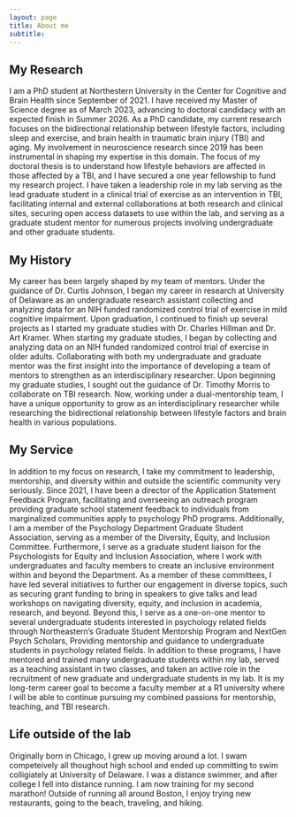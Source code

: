 ```yaml
---
layout: page
title: About me
subtitle: 
---
```


## My Research

I am a PhD student at Northestern University in the Center for Cognitive and Brain Health since September of 2021. I have received my Master of Science degree as of March 2023, advancing to doctoral candidacy with an expected finish in Summer 2026. As a PhD candidate, my current research focuses on the bidirectional relationship between lifestyle factors, including sleep and exercise, and brain health in traumatic brain injury (TBI) and aging. My involvement in neuroscience research since 2019 has been instrumental in shaping my expertise in this domain. The focus of my doctoral thesis is to understand how lifestyle behaviors are affected in those affected by a TBI, and I have secured a one year fellowship to fund my research project. I have taken a leadership role in my lab serving as the lead graduate student in a clinical trial of exercise as an intervention in TBI, facilitating internal and external collaborations at both research and clinical sites, securing open access datasets to use within the lab, and serving as a graduate student mentor for numerous projects involving undergraduate and other graduate students. 

## My History

My career has been largely shaped by my team of mentors. Under the guidance of Dr. Curtis Johnson, I began my career in research at University of Delaware as an undergraduate research assistant collecting and analyzing data for an NIH funded randomized control trial of exercise in mild cognitive impairment. Upon graduation, I continued to finish up several projects as I started my graduate studies with Dr. Charles Hillman and Dr. Art Kramer. When starting my graduate studies, I began by collecting and analyzing data on an NIH funded randomized control trial of exercise in older adults. Collaborating with both my undergraduate and graduate mentor was the first insight into the importance of developing a team of mentors to strengthen as an interdisciplinary researcher. Upon beginning my graduate studies, I sought out the guidance of Dr. Timothy Morris to collaborate on TBI research. Now, working under a dual-mentorship team, I have a unique opportunity to grow as an interdisciplinary researcher while researching the bidirectional relationship between lifestyle factors and brain health in various populations.  

## My Service

In addition to my focus on research, I take my commitment to leadership, mentorship, and diversity within and outside the scientific community very seriously. Since 2021, I have been a director of the Application Statement Feedback Program, facilitating and overseeing an outreach program providing graduate school statement feedback to individuals from marginalized communities apply to psychology PhD programs. Additionally, I am a member of the Psychology Department Graduate Student Association, serving as a member of the Diversity, Equity, and Inclusion Committee. Furthermore, I serve as a graduate student liaison for the Psychologists for Equity and Inclusion Association, where I work with undergraduates and faculty members to create an inclusive environment within and beyond the Department. As a member of these committees, I have led several initiatives to further our engagement in diverse topics, such as securing grant funding to bring in speakers to give talks and lead workshops on navigating diversity, equity, and inclusion in academia, research, and beyond. Beyond this, I serve as a one-on-one mentor to several undergraduate students interested in psychology related fields through Northeastern’s Graduate Student Mentorship Program and NextGen Psych Scholars, Providing mentorship and guidance to undergraduate students in psychology related fields. In addition to these programs, I have mentored and trained many undergraduate students within my lab, served as a teaching assistant in two classes, and taken an active role in the recruitment of new graduate and undergraduate students in my lab. It is my long-term career goal to become a faculty member at a R1 university where I will be able to continue pursuing my combined passions for mentorship, teaching, and TBI research. 

## Life outside of the lab

Originally born in Chicago, I grew up moving around a lot. I swam competeively all thoughout high school and ended up committing to swim colligiately at University of Delaware. I was a distance swimmer, and after college I fell into distance running. I am now training for my second marathon! Outside of running all around Boston, I enjoy trying new restaurants, going to the beach, traveling, and hiking.
